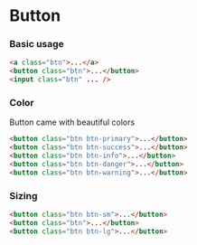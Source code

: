# Button

### Basic usage
```html
<a class="btn">...</a>
<button class="btn">...</button>
<input class="btn" ... />
```

### Color
Button came with beautiful colors
```html
<button class="btn btn-primary">...</button>
<button class="btn btn-success">...</button>
<button class="btn btn-info">...</button>
<button class="btn btn-danger">...</button>
<button class="btn btn-warning">...</button>
```

### Sizing
```html
<button class="btn btn-sm">...</button>
<button class="btn">...</button>
<button class="btn btn-lg">...</button>
```